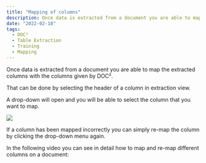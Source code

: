```yaml
---
title: "Mapping of columns"
description: Once data is extracted from a document you are able to map the extracted columns with the columns given by DOC². That can be done via selecting the header of a column in the extraction view. A dropdown will open and you are able to select the column that you want to map.
date: "2022-02-18"
tags:
  - DOC²
  - Table Extraction
  - Training
  - Mapping 
---
```


Once data is extracted from a document you are able to map the extracted columns with the columns given by DOC².

That can be done by selecting the header of a column in extraction view.

A drop-down will open and you will be able to select the column that you want to map.

![](/_images/doc2/image-8-1024x790.png)

If a column has been mapped incorrectly you can simply re-map the column by clicking the drop-down menu again.

In the following video you can see in detail how to map and re-map different columns on a document:

